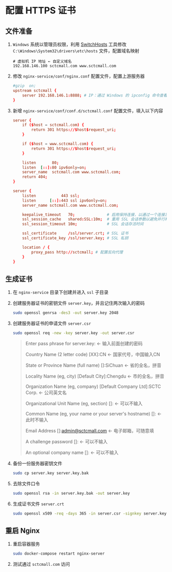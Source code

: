 # 配置 HTTPS 证书

## 文件准备

1. `Windows` 系统以管理员权限，利用 [SwitchHosts](https://swh.app/zh/) 工具修改 `C:\Windows\System32\drivers\etc\hosts` 文件，配置域名映射

   ```text
   # 虚拟机 IP 地址 ← 自定义域名
   192.168.146.100 sctcmall.com www.sctcmall.com
   ```

2. 修改 `nginx-service/conf/nginx.conf` 配置文件，配置上游服务器

   ```conf
   #gzip  on;
   upstream sctcmall {
       server 192.168.146.1:8888; # IP：通过 Windows 的 ipconfig 命令查看以太网适配器 VMware Network Adapter VMnet8 的 IPv4 地址得到，以后要替换为真正的 IP
   }
   ```

3. 新增 `nginx-service/conf/conf.d/sctcmall.conf` 配置文件，填入以下内容

   ```conf
   server {
       if ($host = sctcmall.com) {
           return 301 https://$host$request_uri;
       }

       if ($host = www.sctcmall.com) {
           return 301 https://$host$request_uri;
       }

       listen       80;
       listen  [::]:80 ipv6only=on;
       server_name  sctcmall.com www.sctcmall.com;
       return 404;
   }

   server {
       listen           443 ssl;
       listen      [::]:443 ssl ipv6only=on;
       server_name sctcmall.com www.sctcmall.com;

       keepalive_timeout   70;              # 启用保持连接，以通过一个连接发送多个请求
       ssl_session_cache   shared:SSL:10m;  # 重用 SSL 会话参数以避免并行和后续连接的 SSL 握手
       ssl_session_timeout 10m;             # SSL 会话存活时间

       ssl_certificate     /ssl/server.crt; # SSL 证书
       ssl_certificate_key /ssl/server.key; # SSL 私钥

       location / {
           proxy_pass http://sctcmall; # 配置反向代理
       }
   }
   ```

## 生成证书

1. 在 `nginx-service` 目录下创建并进入 `ssl` 子目录

2. 创建服务器证书的密钥文件 `server.key`，并且记住两次输入的密码

   ```bash
   sudo openssl genrsa -des3 -out server.key 2048
   ```

3. 创建服务器证书的申请文件 `server.csr`

   ```bash
   sudo openssl req -new -key server.key -out server.csr
   ```
   > Enter pass phrase for server.key: ← 输入前面创建的密码
   >
   > Country Name (2 letter code) [XX]:CN ← 国家代号，中国输入CN
   >
   > State or Province Name (full name) []:SiChuan ← 省的全名，拼音
   >
   > Locality Name (eg, city) [Default City]:Chengdu ← 市的全名，拼音
   >
   > Organization Name (eg, company) [Default Company Ltd]:SCTC Corp. ← 公司英文名
   >
   > Organizational Unit Name (eg, section) []: ← 可以不输入
   >
   > Common Name (eg, your name or your server's hostname) []: ← 此时不输入
   >
   > Email Address []:admin@sctcmall.com ← 电子邮箱，可随意填
   >
   > A challenge password []: ← 可以不输入
   >
   > An optional company name []: ← 可以不输入

4. 备份一份服务器密钥文件

   ```bash
   sudo cp server.key server.key.bak
   ```

5. 去除文件口令

   ```bash
   sudo openssl rsa -in server.key.bak -out server.key
   ```

6. 生成证书文件 `server.crt`

   ```bash
   sudo openssl x509 -req -days 365 -in server.csr -signkey server.key -out server.crt
   ```

## 重启 Nginx

1. 重启容器服务

   ```bash
   sudo docker-compose restart nginx-server
   ```

2. 测试通过 `sctcmall.com` 访问
